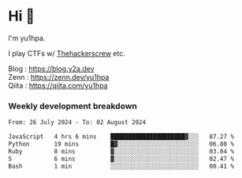 # Hi 👋

I'm yu1hpa.

I play CTFs w/ [Thehackerscrew](https://www.thehackerscrew.team/) etc.

Blog : https://blog.y2a.dev  
Zenn : https://zenn.dev/yu1hpa  
Qiita : https://qiita.com/yu1hpa  

### Weekly development breakdown

<!--START_SECTION:waka-->

```txt
From: 26 July 2024 - To: 02 August 2024

JavaScript   4 hrs 6 mins    █████████████████████▓░░░   87.27 %
Python       19 mins         █▓░░░░░░░░░░░░░░░░░░░░░░░   06.80 %
Ruby         8 mins          ▓░░░░░░░░░░░░░░░░░░░░░░░░   03.04 %
S            6 mins          ▓░░░░░░░░░░░░░░░░░░░░░░░░   02.47 %
Bash         1 min           ░░░░░░░░░░░░░░░░░░░░░░░░░   00.41 %
```

<!--END_SECTION:waka-->

